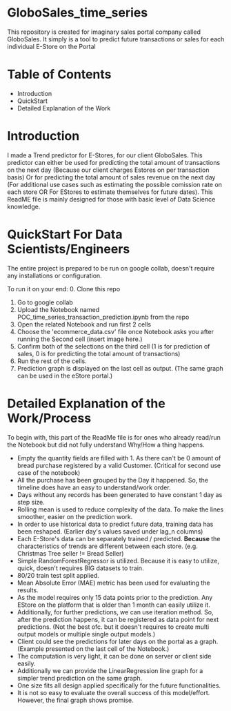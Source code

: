 # GloboSales_time_series
This repository is created for imaginary sales portal company called GloboSales. It simply is a tool to predict future transactions or sales for each individual E-Store on the Portal   

# Table of Contents
* Introduction
* QuickStart
* Detailed Explanation of the Work

# Introduction

I made a Trend predictor for E-Stores, for our client GloboSales. 
This predictor can either be used for predicting the total amount of transactions on the next day (Because our client charges Estores on per transaction basis)
Or for predicting the total amount of sales revenue on the next day (For additional use cases such as estimating the possible comission rate on each store OR For EStores to estimate themselves for future dates).
This ReadME file is mainly designed for those with basic level of Data Science knowledge.

# QuickStart For Data Scientists/Engineers

The entire project is prepared to be run on google collab, doesn't require any installations or configuration.

To run it on your end:
0. Clone this repo
1. Go to google collab
2. Upload the Notebook named POC_time_series_transaction_prediction.ipynb from the repo
3. Open the related Notebook and run first 2 cells
4. Choose the 'ecommerce_data.csv' file once Notebook asks you after running the Second cell (insert image here.)
5. Confirm both of the selections on the third cell (1 is for prediction of sales, 0 is for predicting the total amount of transactions)
6. Run the rest of the cells.
7. Prediction graph is displayed on the last cell as output. (The same graph can be used in the eStore portal.)


# Detailed Explanation of the Work/Process

To begin with, this part of the ReadMe file is for ones who already read/run the Notebook but did not fully understand Why/How a thing happens. 

- Empty the quantity fields are filled with 1. As there can't be 0 amount of bread purchase registered by a valid Customer. (Critical for second use case of the notebook)
- All the purchase has been grouped by the Day it happened. So, the timeline does have an easy to understand/work order.
- Days without any records has been generated to have constant 1 day as step size.
- Rolling mean is used to reduce complexity of the data. To make the lines smoother, easier on the prediction work.
- In order to use historical data to predict future data, training data has been reshaped. (Earlier day's values saved under lag_n columns)
- Each E-Store's data can be separately trained / predicted. **Because** the characteristics of trends are different between each store. (e.g. Christmas Tree seller != Bread Seller)
- Simple RandomForestRegressor is utilized. Because it is easy to utilize, quick, doesn't requires BIG datasets to train.
- 80/20 train test split applied.
- Mean Absolute Error (MAE) metric has been used for evaluating the results.
- As the model requires only 15 data points prior to the prediction. Any EStore on the platform that is older than 1 month can easily utilize it.
- Additionally, for further predictions, we can use iteration method. So, after the prediction happens, it can be registered as data point for next predictions. 
(Not the best ofc. but it doesn't requires to create multi output models or multiple single output models.)
- Client could see the predictions for later days on the portal as a graph. (Example presented on the last cell of the Notebook.) 
- The computation is very light, it can be done on server or client side easily.
- Additionally we can provide the LinearRegression line graph for a simpler trend prediction on the same graph.
- One size fits all design applied specifically for the future functionalities.
- It is not so easy to evaluate the overall success of this model/effort. However, the final graph shows promise.
